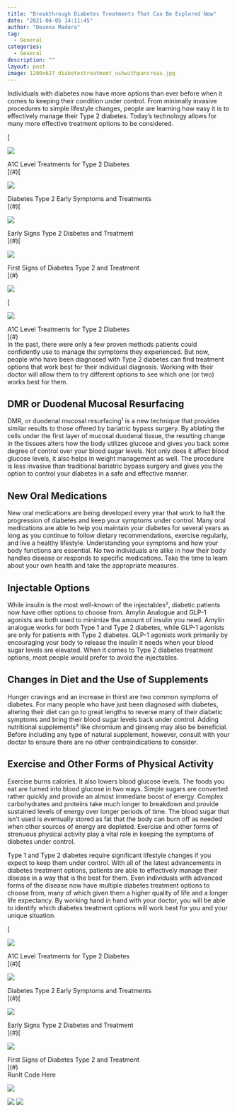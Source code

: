```yaml
---
title: "Breakthrough Diabetes Treatments That Can Be Explored Now"
date: "2021-04-05 14:11:45"
author: "Deanna Madera"
tag:
  - General
categories:
  - General
description: ""
layout: post
image: 1200x627_diabetestreatment_usbwithpancreas.jpg
---
```


Individuals with diabetes now have more options than ever before when it comes to keeping their condition under control. From minimally invasive procedures to simple lifestyle changes, people are learning how easy it is to effectively manage their Type 2 diabetes. Today’s technology allows for many more effective treatment options to be considered.

<div class="cta-btn-wrap" data-mobile-sponsoredads="no">

[<div class="cta-imagecover">

![](/posts/1080x1080_diabetestreatment_insulindiagram.jpg)</div><div class="cta-textcover">A1C Level Treatments for Type 2 Diabetes</div>](#)[<div class="cta-imagecover">

![](/posts/1080x1080_diabetestreatment_legstraps.jpg)</div><div class="cta-textcover">Diabetes Type 2 Early Symptoms and Treatments</div>](#)[<div class="cta-imagecover">

![](/posts/1080x1080_diabetestreatment_fingernails.jpg)</div><div class="cta-textcover">Early Signs Type 2 Diabetes and Treatment</div>](#)[<div class="cta-imagecover">

![](/posts/1080x1080_diabetestreatment_feetbottoms.jpg)</div><div class="cta-textcover">First Signs of Diabetes Type 2 and Treatment</div>](#)</div>

![](/posts/1200x627_diabetestreatment_usbwithpancreas-1.jpg)<div class="mobile-cta-wrap"><div class="cta-btn-wrap" data-mobile-sponsoredads="yes">[<div class="cta-imagecover">

![](/posts/1080x1080_diabetestreatment_insulindiagram.jpg)</div><div class="cta-textcover">A1C Level Treatments for Type 2 Diabetes</div>](#)</div>In the past, there were only a few proven methods patients could confidently use to manage the symptoms they experienced. But now, people who have been diagnosed with Type 2 diabetes can find treatment options that work best for their individual diagnosis. Working with their doctor will allow them to try different options to see which one (or two) works best for them.

## DMR or Duodenal Mucosal Resurfacing

DMR, or duodenal mucosal resurfacing¹ is a new technique that provides similar results to those offered by bariatric bypass surgery. By ablating the cells under the first layer of mucosal duodenal tissue, the resulting change in the tissues alters how the body utilizes glucose and gives you back some degree of control over your blood sugar levels. Not only does it affect blood glucose levels, it also helps in weight management as well. The procedure is less invasive than traditional bariatric bypass surgery and gives you the option to control your diabetes in a safe and effective manner.

## New Oral Medications

New oral medications are being developed every year that work to halt the progression of diabetes and keep your symptoms under control. Many oral medications are able to help you maintain your diabetes for several years as long as you continue to follow dietary recommendations, exercise regularly, and live a healthy lifestyle. Understanding your symptoms and how your body functions are essential. No two individuals are alike in how their body handles disease or responds to specific medications. Take the time to learn about your own health and take the appropriate measures.

## Injectable Options

While insulin is the most well-known of the injectables², diabetic patients now have other options to choose from. Amylin Analogue and GLP-1 agonists are both used to minimize the amount of insulin you need. Amylin analogue works for both Type 1 and Type 2 diabetes, while GLP-1 agonists are only for patients with Type 2 diabetes. GLP-1 agonists work primarily by encouraging your body to release the insulin it needs when your blood sugar levels are elevated. When it comes to Type 2 diabetes treatment options, most people would prefer to avoid the injectables.

## Changes in Diet and the Use of Supplements

Hunger cravings and an increase in thirst are two common symptoms of diabetes. For many people who have just been diagnosed with diabetes, altering their diet can go to great lengths to reverse many of their diabetic symptoms and bring their blood sugar levels back under control. Adding nutritional supplements³ like chromium and ginseng may also be beneficial. Before including any type of natural supplement, however, consult with your doctor to ensure there are no other contraindications to consider.

## Exercise and Other Forms of Physical Activity

Exercise burns calories. It also lowers blood glucose levels. The foods you eat are turned into blood glucose in two ways. Simple sugars are converted rather quickly and provide an almost immediate boost of energy. Complex carbohydrates and proteins take much longer to breakdown and provide sustained levels of energy over longer periods of time. The blood sugar that isn’t used is eventually stored as fat that the body can burn off as needed when other sources of energy are depleted. Exercise and other forms of strenuous physical activity play a vital role in keeping the symptoms of diabetes under control.

</div>Type 1 and Type 2 diabetes require significant lifestyle changes if you expect to keep them under control. With all of the latest advancements in diabetes treatment options, patients are able to effectively manage their disease in a way that is the best for them. Even individuals with advanced forms of the disease now have multiple diabetes treatment options to choose from, many of which given them a higher quality of life and a longer life expectancy. By working hand in hand with your doctor, you will be able to identify which diabetes treatment options will work best for you and your unique situation.

<div class="cta-btn-wrap" data-mobile-sponsoredads="no">

[<div class="cta-imagefull">

![](/posts/1200x627_diabetestreatment_insulindiagram-300x157.jpg)</div><div class="cta-textfull">A1C Level Treatments for Type 2 Diabetes</div>](#)[<div class="cta-imagefull">

![](/posts/1200x627_diabetestreatment_legstraps-300x157.jpg)</div><div class="cta-textfull">Diabetes Type 2 Early Symptoms and Treatments</div>](#)[<div class="cta-imagefull">

![](/posts/1200x627_diabetestreatment_fingernails-300x157.jpg)</div><div class="cta-textfull">Early Signs Type 2 Diabetes and Treatment</div>](#)[<div class="cta-imagefull">

![](/posts/1200x627_diabetestreatment_pancreaseductsandparts-300x157.jpg)</div><div class="cta-textfull">First Signs of Diabetes Type 2 and Treatment</div>](#)</div><div class="ad-hide">RunIt Code Here</div> <script>
!function(f,b,e,v,n,t,s){if(f.fbq)return;n=f.fbq=function(){n.callMethod?
n.callMethod.apply(n,arguments):n.queue.push(arguments)};if(!f.\_fbq)f.\_fbq=n;
n.push=n;n.loaded=!0;n.version='2.0';n.queue=[];t=b.createElement(e);t.async=!0;
t.src=v;s=b.getElementsByTagName(e)[0];s.parentNode.insertBefore(t,s)}(window,
document,'script','https://connect.facebook.net/en_US/fbevents.js');
fbq('init', '531314677258366'); // Insert your pixel ID here.
fbq('track', 'PageView');
</script> <noscript>

![](https://www.facebook.com/tr?id=531314677258366&ev=PageView&noscript=1)</noscript> <script>
!function(f,b,e,v,n,t,s){if(f.fbq)return;n=f.fbq=function(){n.callMethod?
n.callMethod.apply(n,arguments):n.queue.push(arguments)};if(!f.\_fbq)f.\_fbq=n;
n.push=n;n.loaded=!0;n.version='2.0';n.queue=[];t=b.createElement(e);t.async=!0;
t.src=v;s=b.getElementsByTagName(e)[0];s.parentNode.insertBefore(t,s)}(window,
document,'script','https://connect.facebook.net/en_US/fbevents.js');
fbq('init', '438385429848061'); // Insert your pixel ID here.
fbq('track', 'PageView');
</script> <noscript>

![](https://www.facebook.com/tr?id=438385429848061&ev=PageView&noscript=1)</noscript> <script type="application/javascript">(function(w,d,t,r,u){w[u]=w[u]||[];w[u].push({'projectId':'10000','properties':{'pixelId':'10029827'}});var s=d.createElement(t);s.src=r;s.async=true;s.onload=s.onreadystatechange=function(){var y,rs=this.readyState,c=w[u];if(rs&&rs!="complete"&&rs!="loaded"){return}try{y=YAHOO.ywa.I13N.fireBeacon;w[u]=[];w[u].push=function(p){y([p])};y(c)}catch(e){}};var scr=d.getElementsByTagName(t)[0],par=scr.parentNode;par.insertBefore(s,scr)})(window,document,"script","https://s.yimg.com/wi/ytc.js","dotq");</script> <script type="text/javascript">
window.\_tfa = window.\_tfa || [];
window.\_tfa.push({notify: 'event', name: 'page_view', id: 1087586});
!function (t, f, a, x) {
if (!document.getElementById(x)) {
t.async = 1;t.src = a;t.id=x;f.parentNode.insertBefore(t, f);
}
}(document.createElement('script'),
document.getElementsByTagName('script')[0],
'//cdn.taboola.com/libtrc/unip/1087586/tfa.js',
'tb_tfa_script');
</script> <noscript> ![](//trc.taboola.com/1087586/log/3/unip?en=page_view) </noscript> <script>
fbq('track', 'ViewContent', {
currency: 'USD'
});
</script> <script type="text/javascript">
function runIt() {
fbq('track', 'AddToCart', {
currency: 'USD',
content_name: 'diabetes'
});

        window.dotq = window.dotq || [];
        window.dotq.push(
        {
            'projectId': '10000',
            'properties': {
                'pixelId': '10029827',
                'qstrings': {
                    'et': 'custom',
                    'ea': 'click',
                    'ec': 'addtocart',
                    'el': 'diabetes'
                }
        } } );
    _tfa.push({notify: 'event', name: 'add_to_cart', id: 1087586});
    }

</script>
